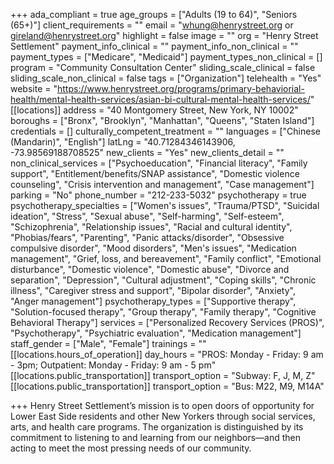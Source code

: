 +++
ada_compliant = true
age_groups = ["Adults (19 to 64)", "Seniors (65+)"]
client_requirements = ""
email = "whung@henrystreet.org or gireland@henrystreet.org"
highlight = false
image = ""
org = "Henry Street Settlement"
payment_info_clinical = ""
payment_info_non_clinical = ""
payment_types = ["Medicare", "Medicaid"]
payment_types_non_clinical = []
program = "Community Consultation Center"
sliding_scale_clinical = false
sliding_scale_non_clinical = false
tags = ["Organization"]
telehealth = "Yes"
website = "https://www.henrystreet.org/programs/primary-behaviorial-health/mental-health-services/asian-bi-cultural-mental-health-services/"
[[locations]]
address = "40 Montgomery Street, New York, NY 10002"
boroughs = ["Bronx", "Brooklyn", "Manhattan", "Queens", "Staten Island"]
credentials = []
culturally_competent_treatment = ""
languages = ["Chinese (Mandarin)", "English"]
latLng = "40.71284346143906, -73.98569188708525"
new_clients = "Yes"
new_clients_detail = ""
non_clinical_services = ["Psychoeducation", "Financial literacy", "Family support", "Entitlement/benefits/SNAP assistance", "Domestic violence counseling", "Crisis intervention and management", "Case management"]
parking = "No"
phone_number = "212-233-5032"
psychotherapy = true
psychotherapy_specialties = ["Women's issues", "Trauma/PTSD", "Suicidal ideation", "Stress", "Sexual abuse", "Self-harming", "Self-esteem", "Schizophrenia", "Relationship issues", "Racial and cultural identity", "Phobias/fears", "Parenting", "Panic attacks/disorder", "Obsessive compulsive disorder", "Mood disorders", "Men's issues", "Medication management", "Grief, loss, and bereavement", "Family conflict", "Emotional disturbance", "Domestic violence", "Domestic abuse", "Divorce and separation", "Depression", "Cultural adjustment", "Coping skills", "Chronic illness", "Caregiver stress and support", "Bipolar disorder", "Anxiety", "Anger management"]
psychotherapy_types = ["Supportive therapy", "Solution-focused therapy", "Group therapy", "Family therapy", "Cognitive Behavioral Therapy"]
services = ["Personalized Recovery Services (PROS)", "Psychotherapy", "Psychiatric evaluation", "Medication management"]
staff_gender = ["Male", "Female"]
trainings = ""
[[locations.hours_of_operation]]
day_hours = "PROS: Monday - Friday: 9 am - 3pm; Outpatient: Monday - Friday: 9 am - 5 pm"
[[locations.public_transportation]]
transport_option = "Subway: F, J, M, Z"
[[locations.public_transportation]]
transport_option = "Bus: M22, M9, M14A"

+++
Henry Street Settlement’s mission is to open doors of opportunity for Lower East Side residents and other New Yorkers through social services, arts, and health care programs. The organization is distinguished by its commitment to listening to and learning from our neighbors—and then acting to meet the most pressing needs of our community.
